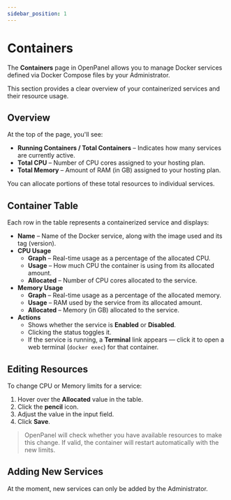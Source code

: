 ```yaml
---
sidebar_position: 1
---
```


# Containers

The **Containers** page in OpenPanel allows you to manage Docker services defined via Docker Compose files by your Administrator.

This section provides a clear overview of your containerized services and their resource usage.

## Overview

At the top of the page, you'll see:

- **Running Containers / Total Containers** – Indicates how many services are currently active.
- **Total CPU** – Number of CPU cores assigned to your hosting plan.
- **Total Memory** – Amount of RAM (in GB) assigned to your hosting plan.

You can allocate portions of these total resources to individual services.

## Container Table

Each row in the table represents a containerized service and displays:

- **Name** – Name of the Docker service, along with the image used and its tag (version).
- **CPU Usage**  
  - **Graph** – Real-time usage as a percentage of the allocated CPU.  
  - **Usage** – How much CPU the container is using from its allocated amount.  
  - **Allocated** – Number of CPU cores allocated to the service.
- **Memory Usage**  
  - **Graph** – Real-time usage as a percentage of the allocated memory.  
  - **Usage** – RAM used by the service from its allocated amount.  
  - **Allocated** – Memory (in GB) allocated to the service.
- **Actions**  
  - Shows whether the service is **Enabled** or **Disabled**.  
  - Clicking the status toggles it.  
  - If the service is running, a **Terminal** link appears — click it to open a web terminal (`docker exec`) for that container.

## Editing Resources

To change CPU or Memory limits for a service:

1. Hover over the **Allocated** value in the table.
2. Click the **pencil** icon.
3. Adjust the value in the input field.
4. Click **Save**.

> OpenPanel will check whether you have available resources to make this change. If valid, the container will restart automatically with the new limits.

## Adding New Services

At the moment, new services can only be added by the Administrator.
